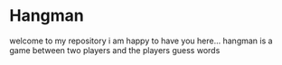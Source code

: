 <h1>Hangman</h1>

welcome to my repository
i am happy to have you here...
hangman is a game between two players and the players guess words
